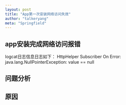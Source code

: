 ```yaml
---
layout: post
title: "App第一次安装网络访问失效"
author: "talkeryang"
meta: "Springfield"
---
```


## app安装完成网络访问报错

 logcat日志信息日志如下：
 HttpHelper Subscriber On Error: java.lang.NullPointerException: value == null






## 问题分析



## 原因

